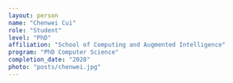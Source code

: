 ```yaml
---
layout: person
name: "Chenwei Cui"
role: "Student"
level: "PhD"
affiliation: "School of Computing and Augmented Intelligence"
program: "PhD Computer Science"
completion_date: "2028"
photo: "posts/chenwei.jpg"
---
```

